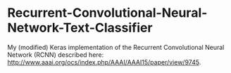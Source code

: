 # Recurrent-Convolutional-Neural-Network-Text-Classifier
My (modified) Keras implementation of the Recurrent Convolutional Neural Network (RCNN) described here: http://www.aaai.org/ocs/index.php/AAAI/AAAI15/paper/view/9745.
